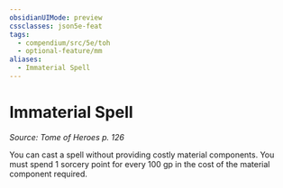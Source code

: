 ```yaml
---
obsidianUIMode: preview
cssclasses: json5e-feat
tags:
  - compendium/src/5e/toh
  - optional-feature/mm
aliases:
  - Immaterial Spell
---
```

# Immaterial Spell
*Source: Tome of Heroes p. 126*  

You can cast a spell without providing costly material components. You must spend 1 sorcery point for every 100 gp in the cost of the material component required.